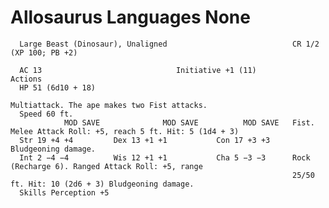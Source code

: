 # Allosaurus                                                   Languages None

      Large Beast (Dinosaur), Unaligned                            CR 1/2 (XP 100; PB +2)

      AC 13                              Initiative +1 (11)              Actions
      HP 51 (6d10 + 18)
                                                                   Multiattack. The ape makes two Fist attacks.
      Speed 60 ft.
                MOD SAVE              MOD SAVE          MOD SAVE   Fist. Melee Attack Roll: +5, reach 5 ft. Hit: 5 (1d4 + 3)
      Str 19 +4 +4         Dex 13 +1 +1           Con 17 +3 +3     Bludgeoning damage.
      Int 2 −4 −4          Wis 12 +1 +1           Cha 5 −3 −3      Rock (Recharge 6). Ranged Attack Roll: +5, range
                                                                   25/50 ft. Hit: 10 (2d6 + 3) Bludgeoning damage.
      Skills Perception +5
